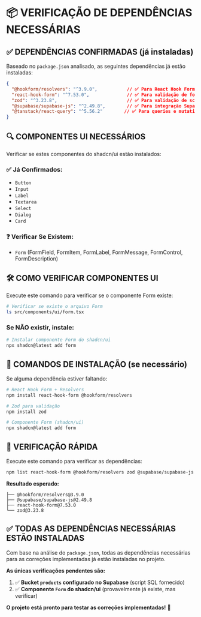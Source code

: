 # 📦 VERIFICAÇÃO DE DEPENDÊNCIAS NECESSÁRIAS

## ✅ DEPENDÊNCIAS CONFIRMADAS (já instaladas)

Baseado no `package.json` analisado, as seguintes dependências já estão instaladas:

```json
{
  "@hookform/resolvers": "^3.9.0",           // ✅ Para React Hook Form + Zod
  "react-hook-form": "^7.53.0",              // ✅ Para validação de formulários
  "zod": "^3.23.8",                          // ✅ Para validação de schema
  "@supabase/supabase-js": "^2.49.8",        // ✅ Para integração Supabase
  "@tanstack/react-query": "^5.56.2"        // ✅ Para queries e mutations
}
```

## 🔍 COMPONENTES UI NECESSÁRIOS

Verificar se estes componentes do shadcn/ui estão instalados:

### ✅ Já Confirmados:
- `Button`
- `Input`  
- `Label`
- `Textarea`
- `Select`
- `Dialog`
- `Card`

### ❓ Verificar Se Existem:
- `Form` (FormField, FormItem, FormLabel, FormMessage, FormControl, FormDescription)

## 🛠️ COMO VERIFICAR COMPONENTES UI

Execute este comando para verificar se o componente Form existe:

```bash
# Verificar se existe o arquivo Form
ls src/components/ui/form.tsx
```

### Se NÃO existir, instale:

```bash
# Instalar componente Form do shadcn/ui
npx shadcn@latest add form
```

## 🔧 COMANDOS DE INSTALAÇÃO (se necessário)

Se alguma dependência estiver faltando:

```bash
# React Hook Form + Resolvers
npm install react-hook-form @hookform/resolvers

# Zod para validação
npm install zod

# Componente Form (shadcn/ui)
npx shadcn@latest add form
```

## 🎯 VERIFICAÇÃO RÁPIDA

Execute este comando para verificar as dependências:

```bash
npm list react-hook-form @hookform/resolvers zod @supabase/supabase-js
```

**Resultado esperado:**
```
├── @hookform/resolvers@3.9.0
├── @supabase/supabase-js@2.49.8
├── react-hook-form@7.53.0
└── zod@3.23.8
```

## ✅ TODAS AS DEPENDÊNCIAS NECESSÁRIAS ESTÃO INSTALADAS

Com base na análise do `package.json`, todas as dependências necessárias para as correções implementadas já estão instaladas no projeto.

**As únicas verificações pendentes são:**

1. ✅ **Bucket `products` configurado no Supabase** (script SQL fornecido)
2. ✅ **Componente `Form` do shadcn/ui** (provavelmente já existe, mas verificar)

**O projeto está pronto para testar as correções implementadas!** 🚀 